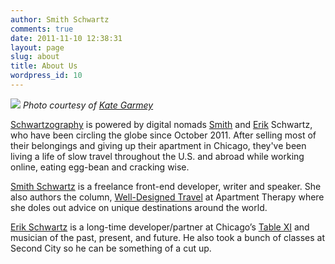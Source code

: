 ```yaml
---
author: Smith Schwartz
comments: true
date: 2011-11-10 12:38:31
layout: page
slug: about
title: About Us
wordpress_id: 10
---
```


![](http://schwartzography.com/wp-content/uploads/2011/11/Erik_Smith_Costa_Rica.jpg)
_Photo courtesy of [Kate Garmey](https://twitter.com/#!/kategarmey)_

[Schwartzography](https://www.facebook.com/Schwartzography) is powered by digital nomads [Smith](https://twitter.com/#!/smithschwartz) and [Erik](https://twitter.com/#!/eeeSchwartz) Schwartz, who have been circling the globe since October 2011. After selling most of their belongings and giving up their apartment in Chicago, they've been living a life of slow travel throughout the U.S. and abroad while working online, eating egg-bean and cracking wise.

[Smith Schwartz](https://twitter.com/#!/smithschwartz) is a freelance front-end developer, writer and speaker. She also authors the column, [Well-Designed Travel](http://www.apartmenttherapy.com/authors/smith) at Apartment Therapy where she doles out advice on unique destinations around the world.

[Erik Schwartz](https://twitter.com/#!/eeeSchwartz) is a long-time developer/partner at Chicago’s [Table XI](http://www.tablexi.com/) and musician of the past, present, and future. He also took a bunch of classes at Second City so he can be something of a cut up.
